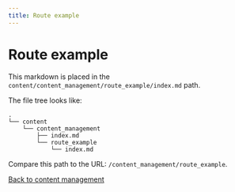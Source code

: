 ```yaml
---
title: Route example
---
```


# Route example

This markdown is placed in the `content/content_management/route_example/index.md` path.

The file tree looks like:

```shell
.
└── content
    └── content_management
        ├── index.md
        └── route_example
            └── index.md
```

Compare this path to the URL: `/content_management/route_example`.

[Back to content management](/content_management)
